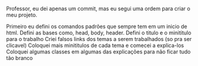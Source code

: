 Professor, eu dei apenas um commit, mas eu segui uma ordem para criar o meu projeto.

Primeiro eu defini os comandos padrões que sempre tem em um inicio de html.
Defini as bases como, head, body, header.
Defini o titulo e o minititulo para o trabalho
Criei falsos links dos temas a serem trabalhados (so pra ser clicavel)
Coloquei mais minititulos de cada tema e comecei a explica-los
Coloquei algumas classes em algumas das explicações para não ficar tudo tão branco
